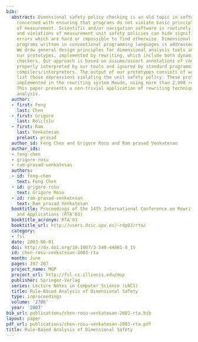 ```yaml
---
bib:
  abstract: Dimensional safety policy checking is an old topic in software analysis
    concerned with ensuring that programs do not violate basic principles of units
    of measurement. Scientific and/or navigation software is routinely dimensional
    and violations of measurement unit safety policies can hide significant domain-specific
    errors which are hard or impossible to find otherwise. Dimensional analysis of
    programs written in conventional programming languages is addressed in this paper.
    We draw general design principles for dimensional analysis tools and then discuss
    our prototypes, implemented by rewriting, which include both dynamic and static
    checkers. Our approach is based on assume/assert annotations of code which are
    properly interpreted by our tools and ignored by standard programming language
    compilers/interpreters. The output of our prototypes consists of warnings that
    list those expressions violating the unit safety policy. These prototypes are
    implemented in the rewriting system Maude, using more than 2,000 rewriting rules.
    This paper presents a non-trivial application of rewriting techniques to software
    analysis.
  author:
  - first: Feng
    last: Chen
  - first: Grigore
    last: Ro\c{s}u
  - first: Ram
    last: Venkatesan
    prelast: prasad
  author_id: Feng Chen and Grigore Rosu and Ram prasad Venkatesan
  author_ids:
  - feng-chen
  - grigore-rosu
  - ram-prasad-venkatesan
  authors:
  - id: feng-chen
    text: Feng Chen
  - id: grigore-rosu
    text: Grigore Rosu
  - id: ram-prasad-venkatesan
    text: Ram prasad Venkatesan
  booktitle: Proceedings of the 14th International Conference on Rewriting Techniques
    and Applications (RTA'03)
  booktitle_acronym: RTA'03
  booktitle_url: http://users.dsic.upv.es/~rdp03/rta/
  category:
  - fsl
  date: 2003-06-01
  doi: http://dx.doi.org/10.1007/3-540-44881-0_15
  id: chen-rosu-venkatesan-2003-rta
  month: June
  pages: 197-207
  project_name: MOP
  project_url: http://fsl.cs.illinois.edu/mop
  publisher: Springer-Verlag
  series: Lecture Notes in Computer Science (LNCS)
  title: Rule-Based Analysis of Dimensional Safety
  type: inproceedings
  volume: '2706'
  year: '2003'
bib_url: publications/chen-rosu-venkatesan-2003-rta.bib
layout: paper
pdf_url: publications/chen-rosu-venkatesan-2003-rta.pdf
title: Rule-Based Analysis of Dimensional Safety
---
```

